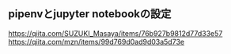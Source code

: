 ## pipenvとjupyter notebookの設定
https://qiita.com/SUZUKI_Masaya/items/76b927b9812d77d33e57
https://qiita.com/mzn/items/99d769d0ad9d03a5d73e

